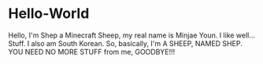 # Hello-World
Hello, I'm Shep a Minecraft Sheep, my real name is Minjae Youn. I like well... Stuff.
I also am South Korean. So, basically, I'm A SHEEP, NAMED SHEP. YOU NEED NO MORE STUFF from me, GOODBYE!!!
